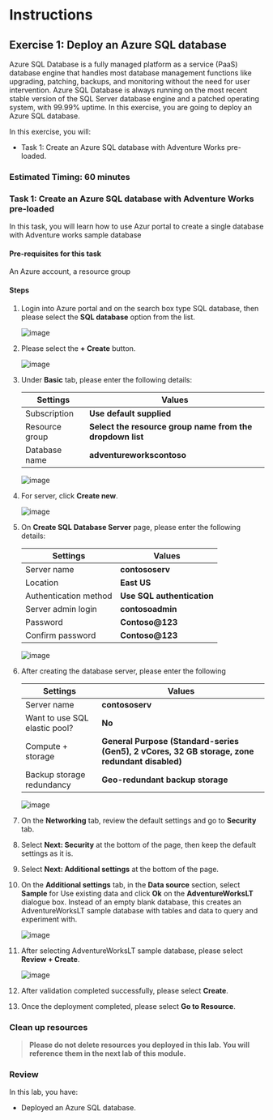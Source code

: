 # Instructions

## Exercise 1: Deploy an Azure SQL database

Azure SQL Database is a fully managed platform as a service (PaaS) database engine that handles most database management functions like upgrading, patching, backups, and monitoring without the need for user intervention. Azure SQL Database is always running on the most recent stable version of the SQL Server database engine and a patched operating system, with 99.99% uptime. In this exercise, you are going to deploy an Azure SQL database. 

In this exercise, you will:

+ Task 1: Create an Azure SQL database with Adventure Works pre-loaded.

### Estimated Timing: 60 minutes

### Task 1: Create an Azure SQL database with Adventure Works pre-loaded

In this task, you will learn how to use Azur portal to create a single database with Adventure works sample database

#### Pre-requisites for this task

An Azure account, a resource group

#### Steps

1. Login into Azure portal and on the search box type SQL database, then please select the **SQL database** option from the list.

    ![image](../media/db1.png)

2. Please select the **+ Create** button.

    ![image](../media/db2.png)

3. Under **Basic** tab, please enter the following details:

    | Settings | Values |
    |  -- | -- |
    | Subscription | **Use default supplied** |
    | Resource group | **Select the resource group name from the dropdown list** |
    | Database name | **adventureworkscontoso** |
   
    ![image](../media/db3.png) 

4. For server, click **Create new**.

    ![image](../media/db4.png) 

5. On **Create SQL Database Server** page, please enter the following details:

    | Settings | Values |
    |  -- | -- |      
    | Server name | **contososerv** |
    | Location | **East US** |
    | Authentication method | **Use SQL authentication** |
    | Server admin login | **contosoadmin** 
    | Password |  **Contoso@123** 
    | Confirm password | **Contoso@123** |    
    
    ![image](../media/db5.png)     

6. After creating the database server, please enter the following 

    | Settings | Values |
    |  -- | -- |      
    | Server name | **contososerv** |
    | Want to use SQL elastic pool? | **No** |    |
    | Compute + storage | **General Purpose (Standard-series (Gen5), 2 vCores, 32 GB storage, zone redundant disabled)** |
    | Backup storage redundancy |  **Geo-redundant backup storage** |
    
    ![image](../media/db6a.png) 

7. On the **Networking** tab, review the default settings and go to **Security** tab.

8. Select **Next: Security** at the bottom of the page, then keep the default settings as it is.

9. Select **Next: Additional settings** at the bottom of the page.

10. On the **Additional settings** tab, in the **Data source** section, select **Sample** for Use existing data and click **Ok** on the **AdventureWorksLT** dialogue box. Instead of an empty blank database, this creates an AdventureWorksLT sample database with tables and data to query and experiment with.

    ![image](../media/db9.png)

11. After selecting AdventureWorksLT sample database, please select **Review + Create**.

    ![image](../media/db10.png)

12. After validation completed successfully, please select **Create**.

13. Once the deployment completed, please select **Go to Resource**.

### Clean up resources

>**Please do not delete resources you deployed in this lab. You will reference them in the next lab of this module.**

### Review

In this lab, you have:

+ Deployed an Azure SQL database.
